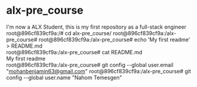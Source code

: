 # alx-pre_course
I'm now a ALX Student, this is my first repository as a full-stack engineer
root@896cf839cf9a:/# cd alx-pre_course/
root@896cf839cf9a:/alx-pre_course#
root@896cf839cf9a:/alx-pre_course# echo 'My first readme' > README.md                                                                 
root@896cf839cf9a:/alx-pre_course# cat README.md                                                                                      
My first readme     
root@896cf839cf9a:/alx-pre_course# git config --global user.email "mohanbenjamin63@gmail.com"
root@896cf839cf9a:/alx-pre_course# git config --global user.name "Nahom Temesgen"
